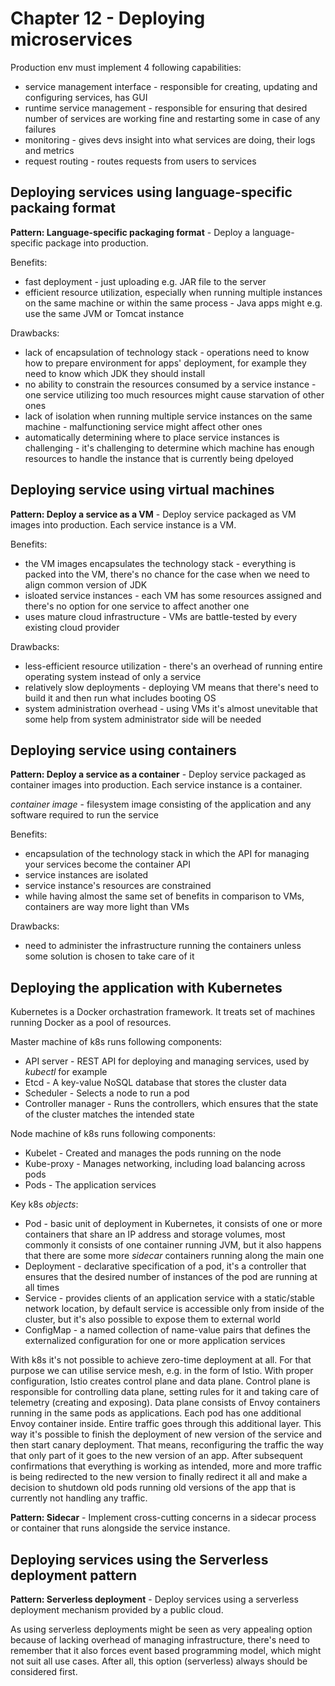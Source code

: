 # Chapter 12 - Deploying microservices

Production env must implement 4 following capabilities:
- service management interface - responsible for creating, updating and configuring services, has GUI
- runtime service management - responsible for ensuring that desired number of services are working fine and restarting some in case of any failures
- monitoring - gives devs insight into what services are doing, their logs and metrics
- request routing - routes requests from users to services

## Deploying services using language-specific packaing format

**Pattern: Language-specific packaging format** - Deploy a language-specific package into production.

Benefits:
- fast deployment - just uploading e.g. JAR file to the server
- efficient resource utilization, especially when running multiple instances on the same machine or within the same process - Java apps might e.g. use the same JVM or Tomcat instance

Drawbacks:
- lack of encapsulation of technology stack - operations need to know how to prepare environment for apps' deployment, for example they need to know which JDK they should install
- no ability to constrain the resources consumed by a service instance - one service utilizing too much resources might cause starvation of other ones
- lack of isolation when running multiple service instances on the same machine - malfunctioning service might affect other ones
- automatically determining where to place service instances is challenging - it's challenging to determine which machine has enough resources to handle the instance that is currently being dpeloyed

## Deploying service using virtual machines

**Pattern: Deploy a service as a VM** - Deploy service packaged as VM images into production. Each service instance is a VM.

Benefits:
- the VM images encapsulates the technology stack - everything is packed into the VM, there's no chance for the case when we need to align common version of JDK
- isloated service instances - each VM has some resources assigned and there's no option for one service to affect another one
- uses mature cloud infrastructure - VMs are battle-tested by every existing cloud provider

Drawbacks:
- less-efficient resource utilization - there's an overhead of running entire operating system instead of only a service
- relatively slow deployments - deploying VM means that there's need to build it and then run what includes booting OS
- system administration overhead - using VMs it's almost unevitable that some help from system administrator side will be needed

## Deploying service using containers

**Pattern: Deploy a service as a container** - Deploy service packaged as container images into production. Each service instance is a container.

*container image* - filesystem image consisting of the application and any software required to run the service

Benefits:
- encapsulation of the technology stack in which the API for managing your services become the container API
- service instances are isolated
- service instance's resources are constrained
- while having almost the same set of benefits in comparison to VMs, containers are way more light than VMs

Drawbacks:
- need to administer the infrastructure running the containers unless some solution is chosen to take care of it

## Deploying the application with Kubernetes

Kubernetes is a Docker orchastration framework. It treats set of machines running Docker as a pool of resources.

Master machine of k8s runs following components:
- API server - REST API for deploying and managing services, used by *kubectl* for example
- Etcd - A key-value NoSQL database that stores the cluster data
- Scheduler - Selects a node to run a pod
- Controller manager - Runs the controllers, which ensures that the state of the cluster matches the intended state

Node machine of k8s runs following components:
- Kubelet - Created and manages the pods running on the node
- Kube-proxy - Manages networking, including load balancing across pods
- Pods - The application services

Key k8s *objects*:
- Pod - basic unit of deployment in Kubernetes, it consists of one or more containers that share an IP address and storage volumes, most commonly it consists of one container running JVM, but it also happens that there are some more *sidecar* containers running along the main one
- Deployment - declarative specification of a pod, it's a controller that ensures that the desired number of instances of the pod are running at all times
- Service - provides clients of an application service with a static/stable network location, by default service is accessible only from inside of the cluster, but it's also possible to expose them to external world
- ConfigMap - a named collection of name-value pairs that defines the externalized configuration for one or more application services

With k8s it's not possible to achieve zero-time deployment at all. For that purpose we can utilise service mesh, e.g. in the form of Istio. With proper configuration, Istio creates control plane and data plane. Control plane is responsible for controlling data plane, setting rules for it and taking care of telemetry (creating and exposing). Data plane consists of Envoy containers running in the same pods as applications. Each pod has one additional Envoy container inside. Entire traffic goes through this additional layer. This way it's possible to finish the deployment of new version of the service and then start canary deployment. That means, reconfiguring the traffic the way that only part of it goes to the new version of an app. After subsequent confirmations that everything is working as intended, more and more traffic is being redirected to the new version to finally redirect it all and make a decision to shutdown old pods running old versions of the app that is currently not handling any traffic.

**Pattern: Sidecar** - Implement cross-cutting concerns in a sidecar process or container that runs alongside the service instance.

## Deploying services using the Serverless deployment pattern

**Pattern: Serverless deployment** - Deploy services using a serverless deployment mechanism provided by a public cloud.

As using serverless deployments might be seen as very appealing option because of lacking overhead of managing infrastructure, there's need to remember that it also forces event based programming model, which might not suit all use cases. After all, this option (serverless) always should be considered first.
